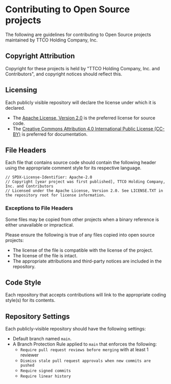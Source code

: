 # Contributing to Open Source projects

The following are guidelines for contributing to Open Source projects maintained by TTCO Holding Company, Inc.

## Copyright Attribution

Copyright for these projects is held by "TTCO Holding Company, Inc. and Contributors", and copyright notices should reflect this.

## Licensing

Each publicly visible repository will declare the license under which it is declared.
- The [Apache License, Version 2.0](https://opensource.org/licenses/Apache-2.0) is the preferred license for source code.
- The [Creative Commons Attribution 4.0 International Public License (CC-BY)](https://creativecommons.org/licenses/by/4.0/) is preferred for documentation.

## File Headers

Each file that contains source code should contain the following header using the appropriate comment style for its respective language.

````
// SPDX-License-Identifier: Apache-2.0
// Copyright [year project was first published], TTCO Holding Company, Inc. and Contributors
// Licensed under the Apache License, Version 2.0. See LICENSE.TXT in the repository root for license information.
````

### Exceptions to File Headers
Some files may be copied from other projects when a binary reference is either unavailable or impractical.

Please ensure the following is true of any files copied into open source projects:
- The license of the file is compatible with the license of the project.
- The license of the file is intact.
- The appropriate attributions and third-party notices are included in the repository.

## Code Style

Each repository that accepts contributions will link to the appropriate coding style(s) for its contents.

## Repository Settings

Each publicly-visible repository should have the following settings:
- Default branch named `main`.
- A Branch Protection Rule applied to `main` that enforces the following:
    - `Require pull request reviews before merging` with at least 1 reviewer
    - `Dismiss stale pull request approvals when new commits are pushed`
    - `Require signed commits`
    - `Require linear history`
